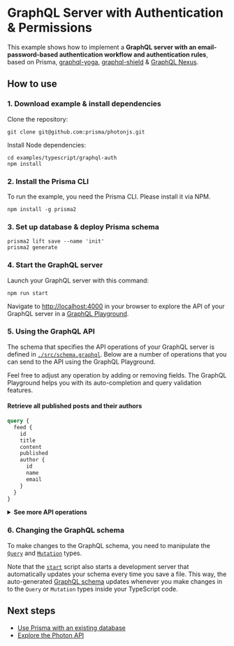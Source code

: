 # GraphQL Server with Authentication & Permissions

This example shows how to implement a **GraphQL server with an email-password-based authentication workflow and authentication rules**, based on Prisma, [graphql-yoga](https://github.com/prisma/graphql-yoga), [graphql-shield](https://github.com/maticzav/graphql-shield) & [GraphQL Nexus](https://graphql-nexus.com/).

## How to use

### 1. Download example & install dependencies

Clone the repository:

```
git clone git@github.com:prisma/photonjs.git
```

Install Node dependencies:

```
cd examples/typescript/graphql-auth
npm install
```

### 2. Install the Prisma CLI

To run the example, you need the Prisma CLI. Please install it via NPM. 

```
npm install -g prisma2
```

### 3. Set up database & deploy Prisma schema

```
prisma2 lift save --name 'init'
prisma2 generate
```



### 4. Start the GraphQL server

Launch your GraphQL server with this command:

```
npm run start
```

Navigate to [http://localhost:4000](http://localhost:4000) in your browser to explore the API of your GraphQL server in a [GraphQL Playground](https://github.com/prisma/graphql-playground).

### 5. Using the GraphQL API

The schema that specifies the API operations of your GraphQL server is defined in [`./src/schema.graphql`](./src/schema.graphql). Below are a number of operations that you can send to the API using the GraphQL Playground.

Feel free to adjust any operation by adding or removing fields. The GraphQL Playground helps you with its auto-completion and query validation features.

#### Retrieve all published posts and their authors

```graphql
query {
  feed {
    id
    title
    content
    published
    author {
      id
      name
      email
    }
  }
}
```

<Details><Summary><strong>See more API operations</strong></Summary>

#### Register a new user

You can send the following mutation in the Playground to sign up a new user and retrieve an authentication token for them:

```graphql
mutation {
  signup(name: "Alice", email: "alice@prisma.io", password: "graphql") {
    token
  }
}
```

#### Log in an existing user

This mutation will log in an existing user by requesting a new authentication token for them:

```graphql
mutation {
  login(email: "alice@prisma.io", password: "graphql") {
    token
  }
}
```

#### Check whether a user is currently logged in with the `me` query

For this query, you need to make sure a valid authentication token is sent along with the `Bearer`-prefix in the `Authorization` header of the request:

```json
{
  "Authorization": "Bearer __YOUR_TOKEN__"
}
```

With a real token, this looks similar to this:

```json
{
  "Authorization": "Bearer eyJhbGciOiJIUzI1NiIsInR5cCI6IkpXVCJ9.eyJ1c2VySWQiOiJjanAydHJyczFmczE1MGEwM3kxaWl6c285IiwiaWF0IjoxNTQzNTA5NjY1fQ.Vx6ad6DuXA0FSQVyaIngOHYVzjKwbwq45flQslnqX04"
}
```

Inside the Playground, you can set HTTP headers in the bottom-left corner:

![](https://imgur.com/ToRcCTj.png)

Once you've set the header, you can send the following query to check whether the token is valid:

```graphql
{
  me {
    id
    name
    email
  }
}
```

#### Create a new draft

You need to be logged in for this query to work, i.e. an authentication token that was retrieved through a `signup` or `login` mutation needs to be added to the `Authorization` header in the GraphQL Playground.

```graphql
mutation {
  createDraft(
    title: "Join the Prisma Slack"
    content: "https://slack.prisma.io"
  ) {
    id
    published
  }
}
```

#### Publish an existing draft

You need to be logged in for this query to work, i.e. an authentication token that was retrieved through a `signup` or `login` mutation needs to be added to the `Authorization` header in the GraphQL Playground. The authentication token must belong to the user who created the post.

```graphql
mutation {
  publish(id: "__POST_ID__") {
    id
    published
  }
}
```

> **Note**: You need to replace the `__POST_ID__`-placeholder with an actual `id` from a `Post` item. You can find one e.g. using the `filterPosts`-query.

#### Search for posts with a specific title or content

You need to be logged in for this query to work, i.e. an authentication token that was retrieved through a `signup` or `login` mutation needs to be added to the `Authorization` header in the GraphQL Playground. 

```graphql
{
  filterPosts(searchString: "graphql") {
    id
    title
    content
    published 
    author {
      id
      name
      email
    }
  }
}
```

#### Retrieve a single post

You need to be logged in for this query to work, i.e. an authentication token that was retrieved through a `signup` or `login` mutation needs to be added to the `Authorization` header in the GraphQL Playground. 

```graphql
{
  post(id: "__POST_ID__") {
    id
    title
    content
    published
    author {
      id
      name
      email
    }
  }
}
```

> **Note**: You need to replace the `__POST_ID__`-placeholder with an actual `id` from a `Post` item. You can find one e.g. using the `filterPosts`-query.

#### Delete a post

You need to be logged in for this query to work, i.e. an authentication token that was retrieved through a `signup` or `login` mutation needs to be added to the `Authorization` header in the GraphQL Playground. The authentication token must belong to the user who created the post.

```graphql
mutation {
  deletePost(id: "__POST_ID__") {
    id
  }
}
```

> **Note**: You need to replace the `__POST_ID__`-placeholder with an actual `id` from a `Post` item. You can find one e.g. using the `filterPosts`-query.

</Details>

### 6. Changing the GraphQL schema

To make changes to the GraphQL schema, you need to manipulate the [`Query`](./src/resolvers/Query.ts) and [`Mutation`](./src/resolvers/Mutation.ts) types. 

Note that the [`start`](./package.json#L6) script also starts a development server that automatically updates your schema every time you save a file. This way, the auto-generated [GraphQL schema](./src/generated/schema.graphql) updates whenever you make changes in to the `Query` or `Mutation` types inside your TypeScript code.

## Next steps

- [Use Prisma with an existing database](https://github.com/prisma/prisma2-docs/blob/master/introspection.md)
- [Explore the Photon API](https://github.com/prisma/prisma2-docs/blob/master/photon/api.md)
